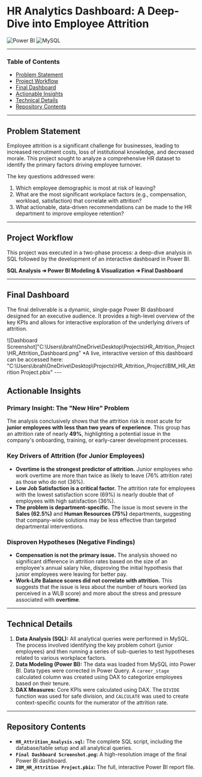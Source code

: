 # HR Analytics Dashboard: A Deep-Dive into Employee Attrition

![Power BI](https://img.shields.io/badge/Power%20BI-F2C811?style=for-the-badge&logo=powerbi&logoColor=black)
![MySQL](https://img.shields.io/badge/MySQL-005C84?style=for-the-badge&logo=mysql&logoColor=white)

---

### Table of Contents
* [Problem Statement](#problem-statement)
* [Project Workflow](#project-workflow)
* [Final Dashboard](#final-dashboard)
* [Actionable Insights](#actionable-insights)
* [Technical Details](#technical-details)
* [Repository Contents](#repository-contents)

---

## Problem Statement

Employee attrition is a significant challenge for businesses, leading to increased recruitment costs, loss of institutional knowledge, and decreased morale. This project sought to analyze a comprehensive HR dataset to identify the primary factors driving employee turnover.

The key questions addressed were:
1.  Which employee demographic is most at risk of leaving?
2.  What are the most significant workplace factors (e.g., compensation, workload, satisfaction) that correlate with attrition?
3.  What actionable, data-driven recommendations can be made to the HR department to improve employee retention?

---

## Project Workflow
This project was executed in a two-phase process: a deep-dive analysis in SQL followed by the development of an interactive dashboard in Power BI.

**SQL Analysis ➔ Power BI Modeling & Visualization ➔ Final Dashboard**

---

## Final Dashboard
The final deliverable is a dynamic, single-page Power BI dashboard designed for an executive audience. It provides a high-level overview of the key KPIs and allows for interactive exploration of the underlying drivers of attrition.

![Dashboard Screenshot]"C:\Users\ibrah\OneDrive\Desktop\Projects\HR_Attrition_Project\HR_Attrition_Dashboard.png"
*A live, interactive version of this dashboard can be accessed here: "C:\Users\ibrah\OneDrive\Desktop\Projects\HR_Attrition_Project\IBM_HR_Attrition Project.pbix" ---

## Actionable Insights

### Primary Insight: The "New Hire" Problem
The analysis conclusively shows that the attrition risk is most acute for **junior employees with less than two years of experience**. This group has an attrition rate of nearly **49%**, highlighting a potential issue in the company's onboarding, training, or early-career development processes.

### Key Drivers of Attrition (for Junior Employees)
* **Overtime is the strongest predictor of attrition.** Junior employees who work overtime are more than twice as likely to leave (76% attrition rate) as those who do not (36%).
* **Low Job Satisfaction is a critical factor.** The attrition rate for employees with the lowest satisfaction score (69%) is nearly double that of employees with high satisfaction (36%).
* **The problem is department-specific.** The issue is most severe in the **Sales (62.5%)** and **Human Resources (75%)** departments, suggesting that company-wide solutions may be less effective than targeted departmental interventions.

### Disproven Hypotheses (Negative Findings)
* **Compensation is not the primary issue.** The analysis showed no significant difference in attrition rates based on the size of an employee's annual salary hike, disproving the initial hypothesis that junior employees were leaving for better pay.
* **Work-Life Balance scores did not correlate with attrition.** This suggests that the issue is less about the number of hours worked (as perceived in a WLB score) and more about the stress and pressure associated with **overtime**.

---

## Technical Details

1.  **Data Analysis (SQL):** All analytical queries were performed in MySQL. The process involved identifying the key problem cohort (junior employees) and then running a series of sub-queries to test hypotheses related to various workplace factors.
2.  **Data Modeling (Power BI):** The data was loaded from MySQL into Power BI. Data types were corrected in Power Query. A `career_stage` calculated column was created using DAX to categorize employees based on their tenure.
3.  **DAX Measures:** Core KPIs were calculated using DAX. The `DIVIDE` function was used for safe division, and `CALCULATE` was used to create context-specific counts for the numerator of the attrition rate.

---

## Repository Contents
* **`HR_Attrition_Analysis.sql`:** The complete SQL script, including the database/table setup and all analytical queries.
* **`Final Dashboard Screenshot.png`:** A high-resolution image of the final Power BI dashboard.
* **`IBM_HR_Attrition Project.pbix`:** The full, interactive Power BI report file.
